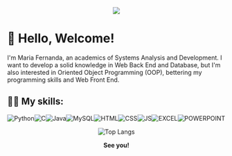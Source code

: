 <div align="center">
  <img src="https://github.com/marialeonel/marialeonel/assets/131628787/96023865-b4a4-4ae0-a48d-ec9fed8562c2">
</div>

# 👋 Hello, Welcome! 
I'm Maria Fernanda, an academics of Systems Analysis and Development. I want to develop a solid knowledge in Web Back End and Database, but I'm also interested in Oriented Object Programming (OOP), bettering my programming skills and Web Front End.

## 👩‍💻 My skills:
![Python](https://img.shields.io/badge/Python-3776AB?style=for-the-badge&logo=python&logoColor=white)![C](https://img.shields.io/badge/C-00599C?style=for-the-badge&logo=c&logoColor=white)![Java](https://img.shields.io/badge/Java-ED8B00?style=for-the-badge&logo=openjdk&logoColor=white)![MySQL](https://img.shields.io/badge/MySQL-00000F?style=for-the-badge&logo=mysql&logoColor=white)![HTML](https://img.shields.io/badge/HTML5-E34F26?style=for-the-badge&logo=html5&logoColor=white)![CSS](https://img.shields.io/badge/CSS3-1572B6?style=for-the-badge&logo=css3&logoColor=white)![JS](https://img.shields.io/badge/JavaScript-323330?style=for-the-badge&logo=javascript&logoColor=F7DF1E)![EXCEL](https://img.shields.io/badge/Microsoft_Excel-217346?style=for-the-badge&logo=microsoft-excel&logoColor=white)![POWERPOINT](https://img.shields.io/badge/Microsoft_PowerPoint-B7472A?style=for-the-badge&logo=microsoft-powerpoint&logoColor=white) 

<div align="center">
  
  ![Top Langs](https://github-readme-stats.vercel.app/api/top-langs/?username=marialeonel&layout=compact)

</div>
<p align="center">
  <b> See you! </b>
</p>
